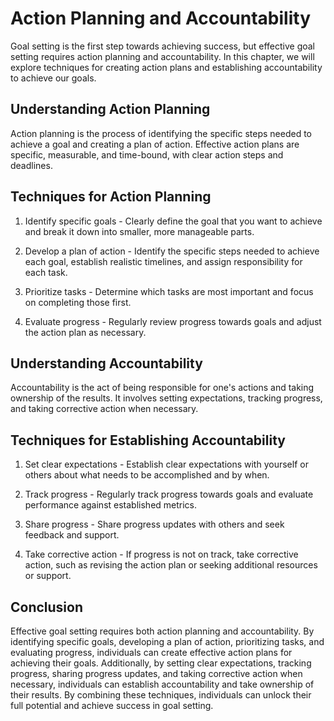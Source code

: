 Action Planning and Accountability
====================================================================================

Goal setting is the first step towards achieving success, but effective goal setting requires action planning and accountability. In this chapter, we will explore techniques for creating action plans and establishing accountability to achieve our goals.

Understanding Action Planning
-----------------------------

Action planning is the process of identifying the specific steps needed to achieve a goal and creating a plan of action. Effective action plans are specific, measurable, and time-bound, with clear action steps and deadlines.

Techniques for Action Planning
------------------------------

1. Identify specific goals - Clearly define the goal that you want to achieve and break it down into smaller, more manageable parts.

2. Develop a plan of action - Identify the specific steps needed to achieve each goal, establish realistic timelines, and assign responsibility for each task.

3. Prioritize tasks - Determine which tasks are most important and focus on completing those first.

4. Evaluate progress - Regularly review progress towards goals and adjust the action plan as necessary.

Understanding Accountability
----------------------------

Accountability is the act of being responsible for one's actions and taking ownership of the results. It involves setting expectations, tracking progress, and taking corrective action when necessary.

Techniques for Establishing Accountability
------------------------------------------

1. Set clear expectations - Establish clear expectations with yourself or others about what needs to be accomplished and by when.

2. Track progress - Regularly track progress towards goals and evaluate performance against established metrics.

3. Share progress - Share progress updates with others and seek feedback and support.

4. Take corrective action - If progress is not on track, take corrective action, such as revising the action plan or seeking additional resources or support.

Conclusion
----------

Effective goal setting requires both action planning and accountability. By identifying specific goals, developing a plan of action, prioritizing tasks, and evaluating progress, individuals can create effective action plans for achieving their goals. Additionally, by setting clear expectations, tracking progress, sharing progress updates, and taking corrective action when necessary, individuals can establish accountability and take ownership of their results. By combining these techniques, individuals can unlock their full potential and achieve success in goal setting.
